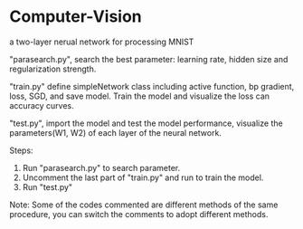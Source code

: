 # Computer-Vision
a two-layer nerual network for processing MNIST

"parasearch.py", search the best parameter: learning rate, hidden size and regularization strength.

"train.py" define simpleNetwork class including active function, bp gradient, loss, SGD, and save model. Train the model and visualize the loss can accuracy curves.


"test.py", import the model and test the model performance, visualize the parameters(W1, W2) of each layer of the neural network.

Steps:
1. Run "parasearch.py" to search parameter.
2. Uncomment the last part of "train.py" and run to train the model. 
3. Run "test.py"

Note: Some of the codes commented are different methods of the same procedure, you can switch the comments to adopt different methods.
